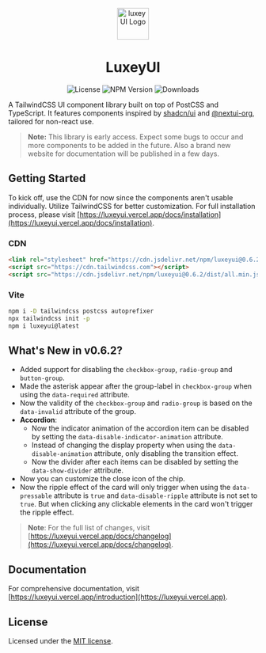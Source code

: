 <p align="center">
    <img src="https://luxeyui.vercel.app/logo.png" alt="luxeyUI Logo" width="64" />
    <h1 align="center">LuxeyUI</h1>
</p>
<p align="center">
    <img src="https://img.shields.io/npm/l/luxeyui?style=flat" alt="License" />
    <img src="https://img.shields.io/npm/v/luxeyui?style=flat&logo=npm&label=version&color=lincolngreen" alt="NPM Version" />
    <img src="https://img.shields.io/badge/downloads-3.5k+-malachite" alt="Downloads" />
</p>

A TailwindCSS UI component library built on top of PostCSS and TypeScript. It features components inspired by [shadcn/ui](https://ui.shadcn.com) and [@nextui-org](https://nextui.org), tailored for non-react use.

> **Note:** This library is early access. Expect some bugs to occur and more components to be added in the future. Also a brand new website for documentation will be published in a few days.

## Getting Started

To kick off, use the CDN for now since the components aren't usable individually. Utilize TailwindCSS for better customization. For full installation process, please visit [https://luxeyui.vercel.app/docs/installation](https://luxeyui.vercel.app/docs/installation).

### CDN

```html
<link rel="stylesheet" href="https://cdn.jsdelivr.net/npm/luxeyui@0.6.2/dist/all.min.css" />
<script src="https://cdn.tailwindcss.com"></script>
<script src="https://cdn.jsdelivr.net/npm/luxeyui@0.6.2/dist/all.min.js" defer></script>
```

### Vite

```bash
npm i -D tailwindcss postcss autoprefixer
npx tailwindcss init -p
npm i luxeyui@latest
```

## What's New in v0.6.2?

- Added support for disabling the `checkbox-group`, `radio-group` and `button-group`.
- Made the asterisk appear after the group-label in `checkbox-group` when using the `data-required` attribute.
- Now the validity of the `checkbox-group` and `radio-group` is based on the `data-invalid` attribute of the group.
- **Accordion**:
  - Now the indicator animation of the accordion item can be disabled by setting the `data-disable-indicator-animation` attribute.
  - Instead of changing the display property when using the `data-disable-animation` attribute, only disabling the transition effect.
  - Now the divider after each items can be disabled by setting the `data-show-divider` attribute.
- Now you can customize the close icon of the chip.
- Now the ripple effect of the card will only trigger when using the `data-pressable` attribute is `true` and `data-disable-ripple` attribute is not set to `true`. But when clicking any clickable elements in the card won't trigger the ripple effect.

> **Note**: For the full list of changes, visit [https://luxeyui.vercel.app/docs/changelog](https://luxeyui.vercel.app/docs/changelog).

## Documentation

For comprehensive documentation, visit
[https://luxeyui.vercel.app/introduction](https://luxeyui.vercel.app).

## License

Licensed under the [MIT license](https://choosealicense.com/licenses/mit/).

